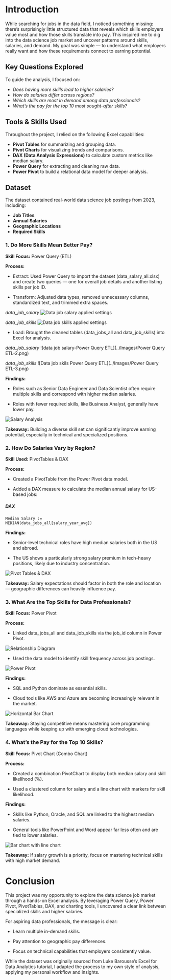 # Introduction

While searching for jobs in the data field, I noticed something missing: there’s surprisingly little structured data that reveals which skills employers value most and how those skills translate into pay. This inspired me to dig into the data science job market and uncover patterns around skills, salaries, and demand. My goal was simple — to understand what employers really want and how these requirements connect to earning potential.

## Key Questions Explored

To guide the analysis, I focused on:

* *Does having more skills lead to higher salaries?*
* *How do salaries differ across regions?*
* *Which skills are most in demand among data professionals?*
* *What’s the pay for the top 10 most sought-after skills?*

## Tools & Skills Used

Throughout the project, I relied on the following Excel capabilities:

* **Pivot Tables** for summarizing and grouping data.
* **Pivot Charts** for visualizing trends and comparisons.
* **DAX (Data Analysis Expressions)** to calculate custom metrics like median salary.
* **Power Query** for extracting and cleaning raw data.
* **Power Pivot** to build a relational data model for deeper analysis.

## Dataset

The dataset contained real-world data science job postings from 2023, including:

* **Job Titles**
* **Annual Salaries**
* **Geographic Locations**
* **Required Skills**

### 1. Do More Skills Mean Better Pay?
**Skill Focus:** Power Query (ETL)

**Process:**

* Extract: Used Power Query to import the dataset (data_salary_all.xlsx) and create two queries — one for overall job details and another listing skills per job ID.

* Transform: Adjusted data types, removed unnecessary columns, standardized text, and trimmed extra spaces.

*data_job_salary*
![Data job salary applied settings](../Images/Project_Analysis_Screenshot-4.png)

*data_job_skills*
![Data job skills applied settings](../Images/Project_Analysis_Screenshot-5.png)

* Load: Brought the cleaned tables (data_jobs_all and data_job_skills) into Excel for analysis.

*data_job_salary*
![data job salary-Power Query ETL](../Images/Power Query ETL-2.png)

*data_job_skills*
![Data job skils Power Query ETL](../Images/Power Query ETL-3.png)

**Findings:**

* Roles such as Senior Data Engineer and Data Scientist often require multiple skills and correspond with higher median salaries.

* Roles with fewer required skills, like Business Analyst, generally have lower pay.

![Salary Analysis](../Images/Salary-Analysis.png)

**Takeaway:**
Building a diverse skill set can significantly improve earning potential, especially in technical and specialized positions.

### 2. How Do Salaries Vary by Region?
**Skill Used:** PivotTables & DAX

**Process:**

* Created a PivotTable from the Power Pivot data model.

* Added a DAX measure to calculate the median annual salary for US-based jobs:

##### DAX
```
Median Salary :=
MEDIAN(data_jobs_all[salary_year_avg])
```

**Findings:**

* Senior-level technical roles have high median salaries both in the US and abroad.

* The US shows a particularly strong salary premium in tech-heavy positions, likely due to industry concentration.

![Pivot Tables & DAX](../Images/Project_Analysis_Chart2.png)

**Takeaway:**
Salary expectations should factor in both the role and location — geographic differences can heavily influence pay.

### 3. What Are the Top Skills for Data Professionals?
**Skill Focus:** Power Pivot

**Process:**

* Linked data_jobs_all and data_job_skills via the job_id column in Power Pivot.

![Relationship Diagram](../Images/Project_Analysis_Screenshot-1.png)

* Used the data model to identify skill frequency across job postings.

![Power Pivot](../Images/Project_Analysis_Screenshot-2.png)

**Findings:**

* SQL and Python dominate as essential skills.

* Cloud tools like AWS and Azure are becoming increasingly relevant in the market.

![Horizontal Bar Chart](../Images/Project_Analysis_Chart3.png)

**Takeaway:**
Staying competitive means mastering core programming languages while keeping up with emerging cloud technologies.

### 4. What’s the Pay for the Top 10 Skills?
**Skill Focus:** Pivot Chart (Combo Chart)

**Process:**

* Created a combination PivotChart to display both median salary and skill likelihood (%).

* Used a clustered column for salary and a line chart with markers for skill likelihood.

**Findings:**

* Skills like Python, Oracle, and SQL are linked to the highest median salaries.

* General tools like PowerPoint and Word appear far less often and are tied to lower salaries.

![Bar chart with line chart](../Images/Project_Analysis_Chart4.png)

**Takeaway:**
If salary growth is a priority, focus on mastering technical skills with high market demand.

# Conclusion

This project was my opportunity to explore the data science job market through a hands-on Excel analysis. By leveraging Power Query, Power Pivot, PivotTables, DAX, and charting tools, I uncovered a clear link between specialized skills and higher salaries.

For aspiring data professionals, the message is clear:

* Learn multiple in-demand skills.

* Pay attention to geographic pay differences.

* Focus on technical capabilities that employers consistently value.

While the dataset was originally sourced from Luke Barousse’s Excel for Data Analytics tutorial, I adapted the process to my own style of analysis, applying my personal workflow and insights.
